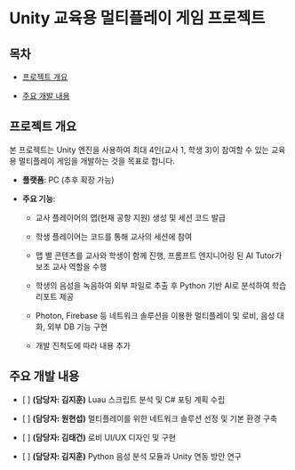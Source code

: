 # Unity 교육용 멀티플레이 게임 프로젝트

## 목차

* [프로젝트 개요](#프로젝트-개요)

* [주요 개발 내용](#주요-개발-내용)

## 프로젝트 개요

본 프로젝트는 Unity 엔진을 사용하여 최대 4인(교사 1, 학생 3)이 참여할 수 있는 교육용 멀티플레이 게임을 개발하는 것을 목표로 합니다.

* **플랫폼**: PC (추후 확장 가능)

* **주요 기능**:

  * 교사 플레이어의 맵(현재 공항 지원) 생성 및 세션 코드 발급

  * 학생 플레이어는 코드를 통해 교사의 세션에 참여

  * 맵 별 콘텐츠를 교사와 학생이 함께 진행, 프롬프트 엔지니어링 된 AI Tutor가 보조 교사 역할을 수행

  * 학생의 음성을 녹음하여 외부 파일로 추출 후 Python 기반 AI로 분석하여 학습 리포트 제공

  * Photon, Firebase 등 네트워크 솔루션을 이용한 멀티플레이 및 로비, 음성 대화, 외부 DB 기능 구현
    
  * 개발 진척도에 따라 내용 추가


## 주요 개발 내용

* \[ \] **(담당자: 김지훈)** Luau 스크립트 분석 및 C# 포팅 계획 수립

* \[ \] **(담당자: 원현섭)** 멀티플레이를 위한 네트워크 솔루션 선정 및 기본 환경 구축

* \[ \] **(담당자: 김태건)** 로비 UI/UX 디자인 및 구현

* \[ \] **(담당자: 김지훈)** Python 음성 분석 모듈과 Unity 연동 방안 연구

